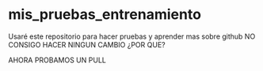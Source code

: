 # mis_pruebas_entrenamiento
Usaré este repositorio para hacer pruebas y aprender mas sobre github
NO CONSIGO HACER NINGUN CAMBIO
¿POR QUE?

AHORA PROBAMOS UN PULL
